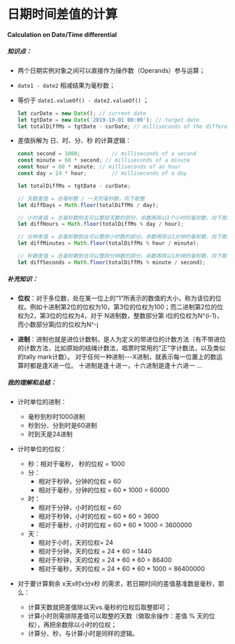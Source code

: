# 日期时间差值的计算

#### Calculation on Date/Time differential



##### 知识点：

* 两个日期实例对象之间可以直接作为操作数（Operands）参与运算；

* `date1 - date2` 相减结果为毫秒数；

* 等价于 `date1.valueOf() - date2.valueOf()` ；

  ```js
  let curDate = new Date(); // current date
  let tgtDate = new Date('2019-10-01 00:00'); // target date
  let totalDiffMs = tgtDate - curDate; // milliseconds of the differential
  ```

  

* 差值拆解为 日、时、分、秒 的计算逻辑：

  ```js
  const second = 1000;  		// milliseconds of a second
  const minute = 60 * second; // milliseconds of a minute
  const hour = 60 * minute;	// milliseconds of an hour
  const day = 24 * hour;		// milliseconds of a day
  
  let totalDiffMs = tgtDate - curDate; 
  
  // 天数差值 = 总毫秒数 / 一天的毫秒数，向下取整
  let diffDays = Math.floor(totalDiffMs / day);
  
  // 小时差值 = 总毫秒数刨去可以整除天数的部分，余数再除以1个小时的毫秒数，向下取整
  let diffHours = Math.floor(totalDiffMs % day / hour); 
  
  // 分钟差值 = 总毫秒数刨去可以整除小时数的部分，余数再除以1分钟的毫秒数，向下取整
  let diffMinutes = Math.floor(totalDiffMs % hour / minute);
  
  // 秒数差值 = 总毫秒数刨去可以整除分钟数的部分，余数再除以1秒钟的毫秒数，向下取整
  let diffSeconds = Math.floor(totalDiffMs % minute / second);
  ```

  

##### 补充知识：

* **位权**：对于多位数，处在某一位上的“1”所表示的数值的大小，称为该位的位权。例如十进制第2位的位权为10，第3位的位权为100；而二进制第2位的位权为2，第3位的位权为4，对于 N进制数，整数部分第 i位的位权为N^(i-1)，而小数部分第j位的位权为N^-j

* **进制**：进制也就是进位计数制，是人为定义的带进位的计数方法（有不带进位的计数方法，比如原始的结绳计数法，唱票时常用的“正”字计数法，以及类似的tally mark计数）。 对于任何一种进制---X进制，就表示每一位置上的数运算时都是逢X进一位。 十进制是逢十进一，十六进制是逢十六进一 ...





##### 我的理解和总结：

* 计时单位的进制：
  * 毫秒到秒时1000进制
  * 秒到分、分到时是60进制
  * 时到天是24进制

* 计时单位的位权：
  * 秒：相对于毫秒， 秒的位权 = 1000
  * 分：
    * 相对于秒钟，分钟的位权 = 60
    * 相对于毫秒，分钟的位权 = 60 * 1000 = 60000
  * 时：
    * 相对于分钟，小时的位权 = 60
    * 相对于秒钟，小时的位权 = 60 * 60 = 3600
    * 相对于毫秒，小时的位权 = 60 * 60 * 1000 = 3600000
  * 天：
    * 相对于小时，天的位权= 24
    * 相对于分钟，天的位权 = 24 * 60 = 1440
    * 相对于秒钟，天的位权 = 24 * 60 * 60 = 86400
    * 相对于毫秒，天的位权 = 24 * 60 * 60 * 1000 = 86400000



* 对于要计算剩余 x天x时x分x秒 的需求，若日期时间的差值基准数是毫秒，那么：
  * 计算天数就把差值除以天vs.毫秒的位权后取整即可；
  * 计算小时则需排除差值可以取整的天数（做取余操作：差值 % 天的位权），再把余数除以小时的位权；
  * 计算分、秒，与计算小时是同样的逻辑。